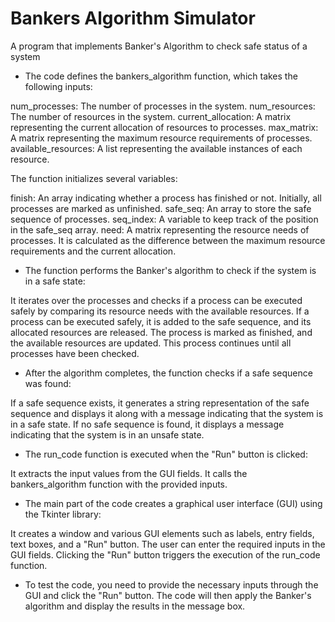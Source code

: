 # Bankers Algorithm Simulator
A program that implements Banker's Algorithm to check safe status of a system


- The code defines the bankers_algorithm function, which takes the following inputs:

num_processes: The number of processes in the system.
num_resources: The number of resources in the system.
current_allocation: A matrix representing the current allocation of resources to processes.
max_matrix: A matrix representing the maximum resource requirements of processes.
available_resources: A list representing the available instances of each resource.

The function initializes several variables:

finish: An array indicating whether a process has finished or not. Initially, all processes are marked as unfinished.
safe_seq: An array to store the safe sequence of processes.
seq_index: A variable to keep track of the position in the safe_seq array.
need: A matrix representing the resource needs of processes. It is calculated as the difference between the maximum resource requirements and the current allocation.

- The function performs the Banker's algorithm to check if the system is in a safe state:

It iterates over the processes and checks if a process can be executed safely by comparing its resource needs with the available resources.
If a process can be executed safely, it is added to the safe sequence, and its allocated resources are released.
The process is marked as finished, and the available resources are updated.
This process continues until all processes have been checked.

- After the algorithm completes, the function checks if a safe sequence was found:

If a safe sequence exists, it generates a string representation of the safe sequence and displays it along with a message indicating that the system is in a safe state.
If no safe sequence is found, it displays a message indicating that the system is in an unsafe state.

- The run_code function is executed when the "Run" button is clicked:

It extracts the input values from the GUI fields.
It calls the bankers_algorithm function with the provided inputs.

- The main part of the code creates a graphical user interface (GUI) using the Tkinter library:

It creates a window and various GUI elements such as labels, entry fields, text boxes, and a "Run" button.
The user can enter the required inputs in the GUI fields.
Clicking the "Run" button triggers the execution of the run_code function.

* To test the code, you need to provide the necessary inputs through the GUI and click the "Run" button. The code will then apply the Banker's algorithm and display the results in the message box.
